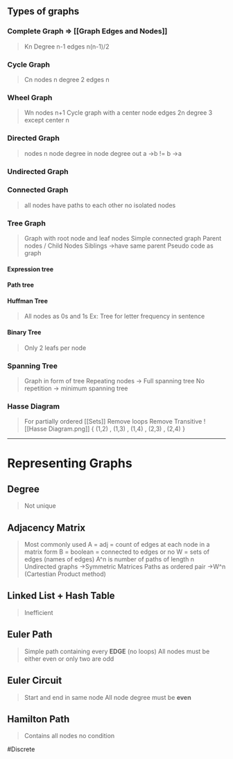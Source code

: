 ## Types of graphs
### Complete Graph ⇒ [[Graph Edges and Nodes]]
>Kn
>Degree n-1
>edges n(n-1)/2 

### Cycle Graph
>Cn
>nodes n
>degree 2
>edges n


### Wheel Graph
>Wn
>nodes n+1
>Cycle graph with a center node
>edges 2n
>degree 3 except center n
 
### Directed Graph
>nodes n
>node degree in 
>node degree out
>a ->b != b ->a
### Undirected Graph
### Connected Graph
>all nodes have paths to each other
>no isolated nodes

### Tree Graph
>Graph with root node and leaf nodes
>Simple connected graph
>Parent nodes / Child Nodes
>Siblings ->have same parent
>Pseudo code as graph
#### Expression tree
#### Path tree 
#### Huffman Tree
>All nodes as 0s and 1s
>Ex: Tree for letter frequency in sentence
#### Binary Tree
>Only 2 leafs per node

### Spanning Tree
> Graph in form of tree
> Repeating nodes -> Full spanning tree
> No repetition -> minimum spanning tree
### Hasse Diagram
> For partially ordered [[Sets]]
> Remove loops 
> Remove Transitive
> ![[Hasse Diagram.png]]
> { (1,2) , (1,3) , (1,4) , (2,3) , (2,4) }

----
# Representing Graphs
## Degree
>Not unique
## Adjacency Matrix
>Most commonly used
>A = adj = count of edges at each node in a matrix form
>B = boolean = connected to edges or no
>W = sets of edges (names of edges)
>A^n is number of paths of length n
>Undirected graphs ->Symmetric Matrices
>Paths as ordered pair ->W^n (Cartestian Product method)
## Linked List + Hash Table 
>Inefficient
## Euler Path
>Simple path containing every **EDGE** (no loops)
>All nodes must be either even or only two are odd

## Euler Circuit
>Start and end in same node
>All node degree must be **even**

## Hamilton Path
>Contains all nodes
>no condition

#Discrete